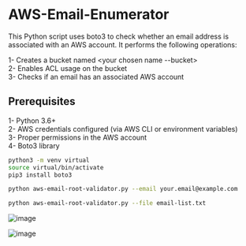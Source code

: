 # AWS-Email-Enumerator

This Python script uses boto3 to check whether an email address is associated with an AWS account. It performs the following operations:

1- Creates a bucket named <your chosen name --bucket>  
2- Enables ACL usage on the bucket  
3- Checks if an email has an associated AWS account  

## Prerequisites
1- Python 3.6+  
2- AWS credentials configured (via AWS CLI or environment variables)  
3- Proper permissions in the AWS account  
4- Boto3 library  

```sh
python3 -m venv virtual
source virtual/bin/activate
pip3 install boto3
```

```sh
python aws-email-root-validator.py --email your.email@example.com

python aws-email-root-validator.py --file email-list.txt
```
![image](https://github.com/user-attachments/assets/3ccdf7e3-2ee2-4622-ba9a-a2ff3f1d5e9f)

![image](https://github.com/user-attachments/assets/ba35f2a7-0ff6-4407-9674-68e2483bdf59)

